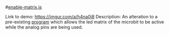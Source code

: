 #[enable-matrix.js](https://github.com/Introduction-to-Computer-Engineering/final-project-assignment-7-week-12-O11WL1D/blob/master/enable-matrix.js)


Link to demo: https://imgur.com/a/h4na0j8
Description: An alteration to a pre-existing [program](https://learn.sparkfun.com/tutorials/microbit-breakout-board-hookup-guide) which allows the led matrix of the microbit to be active while the analog pins are being used. 
